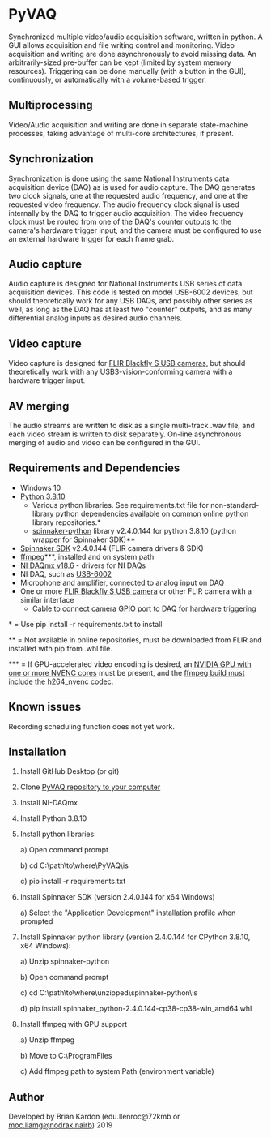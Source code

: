 # PyVAQ

Synchronized multiple video/audio acquisition software, written in python. A GUI allows acquisition and file writing control and monitoring. Video acquisition and writing are done asynchronously to avoid missing data. An arbitrarily-sized pre-buffer can be kept (limited by system memory resources). Triggering can be done manually (with a button in the GUI), continuously, or automatically with a volume-based trigger.

## Multiprocessing

Video/Audio acquisition and writing are done in separate state-machine processes, taking advantage of multi-core architectures, if present.

## Synchronization

Synchronization is done using the same National Instruments data acquisition device (DAQ) as is used for audio capture. The DAQ generates two clock signals, one at the requested audio frequency, and one at the requested video frequency. The audio frequency clock signal is used internally by the DAQ to trigger audio acquisition. The video frequency clock must be routed from one of the DAQ's counter outputs to the camera's hardware trigger input, and the camera must be configured to use an external hardware trigger for each frame grab.

## Audio capture

Audio capture is designed for National Instruments USB series of data acquisition devices. This code is tested on model USB-6002 devices, but should theoretically work for any USB DAQs, and possibly other series as well, as long as the DAQ has at least two "counter" outputs, and as many differential analog inputs as desired audio channels.

## Video capture

Video capture is designed for [FLIR Blackfly S USB cameras](https://www.flir.com/products/blackfly-s-usb3/?vertical=machine+vision&segment=iis), but should theoretically work with any USB3-vision-conforming camera with a hardware trigger input.

## AV merging

The audio streams are written to disk as a single multi-track .wav file, and each video stream is written to disk separately. On-line asynchronous merging of audio and video can be configured in the GUI.

## Requirements and Dependencies

 - Windows 10
 - [Python 3.8.10](https://www.python.org/downloads/release/python-3810/)
   - Various python libraries. See requirements.txt file for non-standard-library python dependencies available on common online python library repositories.\*
   - [spinnaker-python](https://www.flir.com/support-center/iis/machine-vision/downloads/spinnaker-sdk-and-firmware-download/) library v2.4.0.144 for python 3.8.10 (python wrapper for Spinnaker SDK)\*\*
 - [Spinnaker SDK](https://www.flir.com/support-center/iis/machine-vision/downloads/spinnaker-sdk-and-firmware-download/) v2.4.0.144 (FLIR camera drivers & SDK)
 - [ffmpeg](https://ffmpeg.org/)\*\*\*, installed and on system path
 - [NI DAQmx v18.6](https://www.ni.com/en-us/support/downloads/drivers/download.ni-daqmx.html#291872) - drivers for NI DAQs
 - NI DAQ, such as [USB-6002](https://www.ni.com/docs/en-US/bundle/usb-6002-specs/resource/374371a.pdf)
 - Microphone and amplifier, connected to analog input on DAQ
 - One or more [FLIR Blackfly S USB camera](https://www.flir.com/products/blackfly-s-usb3/?vertical=machine+vision&segment=iis) or other FLIR camera with a similar interface
   - [Cable to connect camera GPIO port to DAQ for hardware triggering](https://www.flir.com/products/hirose-hr10-6-pin-circular-connector/)

\* = Use pip install -r requirements.txt to install

\*\* = Not available in online repositories, must be downloaded from FLIR and installed with pip from .whl file.

\*\*\* = If GPU-accelerated video encoding is desired, an [NVIDIA GPU with one or more NVENC cores](https://developer.nvidia.com/video-encode-and-decode-gpu-support-matrix-new) must be present, and the [ffmpeg build must include the h264_nvenc codec](https://www.gyan.dev/ffmpeg/builds/).
## Known issues

Recording scheduling function does not yet work.

## Installation

1. Install GitHub Desktop (or git)
2. Clone [PyVAQ repository to your computer](https://github.com/GoldbergLab/PyVAQ)
3. Install NI-DAQmx
4. Install Python 3.8.10
5. Install python libraries:

    a) Open command prompt
   
    b) cd C:\path\to\where\PyVAQ\is

    c) pip install -r requirements.txt

7. Install Spinnaker SDK (version 2.4.0.144 for x64 Windows)

    a) Select the "Application Development" installation profile when prompted

8. Install Spinnaker python library (version 2.4.0.144 for CPython 3.8.10, x64 Windows):

    a) Unzip spinnaker-python

    b) Open command prompt

    c) cd C:\path\to\where\unzipped\spinnaker-python\is

    d) pip install spinnaker_python-2.4.0.144-cp38-cp38-win_amd64.whl

9. Install ffmpeg with GPU support

    a) Unzip ffmpeg

    b) Move to C:\ProgramFiles

    c) Add ffmpeg path to system Path (environment variable)

## Author

Developed by Brian Kardon (edu.llenroc@72kmb or moc.liamg@nodrak.nairb) 2019
